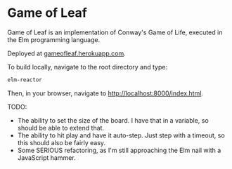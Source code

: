 # Game of Leaf

Game of Leaf is an implementation of Conway's Game of Life, executed in the Elm programming language.

Deployed at [gameofleaf.herokuapp.com](http://gameofleaf.herokuapp.com).

To build locally, navigate to the root directory and type:

```bash
elm-reactor
```

Then, in your browser, navigate to [http://localhost:8000/index.html](http://localhost:8000/index.html).

TODO:
* The ability to set the size of the board. I have that in a variable, so should be able to extend that.
* The ability to hit play and have it auto-step. Just step with a timeout, so this should also be fairly easy.
* Some SERIOUS refactoring, as I'm still approaching the Elm nail with a JavaScript hammer.

